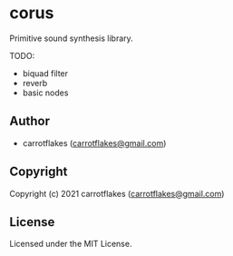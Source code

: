# corus

Primitive sound synthesis library.

TODO:

- biquad filter
- reverb
- basic nodes

## Author

* carrotflakes (carrotflakes@gmail.com)

## Copyright

Copyright (c) 2021 carrotflakes (carrotflakes@gmail.com)

## License

Licensed under the MIT License.
